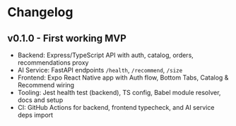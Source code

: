 # Changelog

## v0.1.0 - First working MVP

- Backend: Express/TypeScript API with auth, catalog, orders, recommendations proxy
- AI Service: FastAPI endpoints `/health`, `/recommend`, `/size`
- Frontend: Expo React Native app with Auth flow, Bottom Tabs, Catalog & Recommend wiring
- Tooling: Jest health test (backend), TS config, Babel module resolver, docs and setup
- CI: GitHub Actions for backend, frontend typecheck, and AI service deps import

